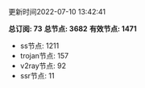 更新时间2022-07-10 13:42:41

**总订阅: 73**
**总节点: 3682**
**有效节点: 1471**
- ss节点: 1211
- trojan节点: 157
- v2ray节点: 92
- ssr节点: 11
